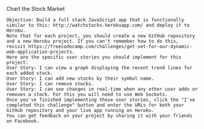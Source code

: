 Chart the Stock Market

    Objective: Build a full stack JavaScript app that is functionally similar to this: http://watchstocks.herokuapp.com/ and deploy it to Heroku.
    Note that for each project, you should create a new GitHub repository and a new Heroku project. If you can't remember how to do this, revisit https://freecodecamp.com/challenges/get-set-for-our-dynamic-web-application-projects.
    Here are the specific user stories you should implement for this project:
    User Story: I can view a graph displaying the recent trend lines for each added stock.
    User Story: I can add new stocks by their symbol name.
    User Story: I can remove stocks.
    User Story: I can see changes in real-time when any other user adds or removes a stock. For this you will need to use Web Sockets.
    Once you've finished implementing these user stories, click the "I've completed this challenge" button and enter the URLs for both your GitHub repository and your live app running on Heroku.
    You can get feedback on your project by sharing it with your friends on Facebook.

